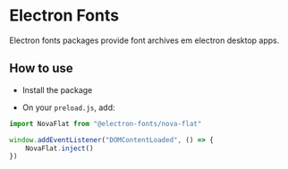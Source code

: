 # Electron Fonts

Electron fonts packages provide font archives em electron desktop apps.

## How to use

* Install the package

* On your `preload.js`, add:

```ts
import NovaFlat from "@electron-fonts/nova-flat"

window.addEventListener("DOMContentLoaded", () => {
    NovaFlat.inject()
})
```